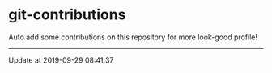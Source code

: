 # git-contributions

Auto add some contributions on this repository for more look-good profile!

---

Update at 2019-09-29 08:41:37
